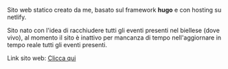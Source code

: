 Sito web statico creato da me, basato sul framework **hugo** e con hosting su netlify.

Sito nato con l'idea di racchiudere tutti gli eventi presenti nel biellese (dove vivo), al momento il sito è inattivo per mancanza
di tempo nell'aggiornare in tempo reale tutti gli eventi presenti.

Link sito web: [Clicca qui](https://eventi-biella.it/)
